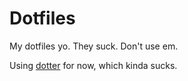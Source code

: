 # Dotfiles

My dotfiles yo. They suck. Don't use em.

Using [dotter](https://github.com/SuperCuber/dotter) for now, which kinda sucks.